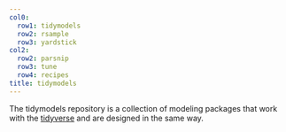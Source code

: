 ```yaml
---
col0:
  row1: tidymodels
  row2: rsample
  row3: yardstick
col2:
  row2: parsnip
  row3: tune
  row4: recipes
title: tidymodels
---
```


The tidymodels repository is a collection of modeling packages that work with the [tidyverse](https://www.tidyverse.org/) and are designed in the same way.
